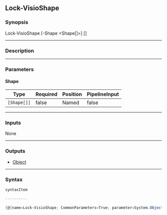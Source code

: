 Lock-VisioShape
---------------

### Synopsis

Lock-VisioShape [-Shape <Shape[]>] [<CommonParameters>]

---

### Description

---

### Parameters
#### **Shape**

|Type       |Required|Position|PipelineInput|
|-----------|--------|--------|-------------|
|`[Shape[]]`|false   |Named   |false        |

---

### Inputs
None

---

### Outputs
* [Object](https://learn.microsoft.com/en-us/dotnet/api/System.Object)

---

### Syntax
```PowerShell
syntaxItem
```
```PowerShell
----------
```
```PowerShell
{@{name=Lock-VisioShape; CommonParameters=True; parameter=System.Object[]}}
```
